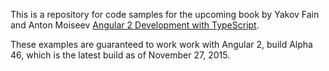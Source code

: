 This is a repository for code samples for the upcoming book by Yakov Fain and Anton Moiseev <a href="https://manning.com/books/angular-2-development-with-typescript">Angular 2 Development with TypeScript</a>. 

These examples are guaranteed to work work with Angular 2, build Alpha 46, which is the latest build as of November 27, 2015. 

